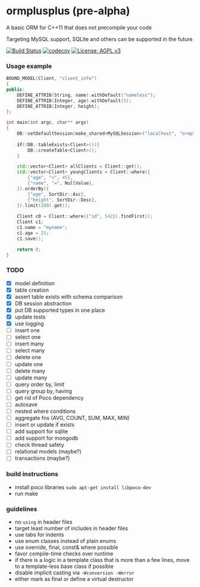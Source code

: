 # ormplusplus (pre-alpha)
A basic ORM for C++11 that does not precompile your code

Targeting MySQL support, SQLite and others can be supported in the future

[![Build Status](https://travis-ci.org/demon36/ormplusplus.svg?branch=master)](https://travis-ci.org/demon36/ormplusplus)
[![codecov](https://codecov.io/gh/demon36/ormplusplus/branch/master/graph/badge.svg)](https://codecov.io/gh/demon36/ormplusplus)
[![License: AGPL v3](https://img.shields.io/badge/License-AGPL%20v3-blue.svg)](https://www.gnu.org/licenses/agpl-3.0)

### Usage example
```cpp
BOUND_MODEL(Client, "client_info")
{
public:
	DEFINE_ATTRIB(String, name).withDefault("nameless");
	DEFINE_ATTRIB(Integer, age).withDefault(5);
	DEFINE_ATTRIB(Integer, height);
};

int main(int argc, char** argv)
{
	DB::setDefaultSession(make_shared<MySQLSession>("localhost", "ormplusplus", "root", "root"));
	
	if(!DB::tableExists<Client>()){
		DB::createTable<Client>();
	}

	std::vector<Client> allClients = Client::get();
	std::vector<Client> youngClients = Client::where({
		{"age", "<", 45},
		{"name", "=", NullValue},
	}).orderBy({
		{"age", SortDir::Asc},
		{"height", SortDir::Desc},
	}).limit(100).get();
	
	Client c0 = Client::where({"id", 542}).findFirst();
	Client c1;
	c1.name = "myname";
	c1.age = 25;
	c1.save();

	return 0;
}
```
### TODO
- [x] model definition
- [x] table creation
- [x] assert table exists with schema comparison
- [x] DB session abstraction
- [x] put DB supported types in one place
- [x] update tests
- [x] use logging
- [ ] insert one
- [ ] select one
- [ ] insert many
- [ ] select many
- [ ] delete one
- [ ] update one
- [ ] delete many
- [ ] update many
- [ ] query order by, limit
- [ ] query group by, having
- [ ] get rid of Poco dependency
- [ ] autosave
- [ ] nested where conditions
- [ ] aggregate fns (AVG, COUNT, SUM, MAX, MIN)
- [ ] insert or update if exists
- [ ] add support for sqlite
- [ ] add support for mongodb
- [ ] check thread safety
- [ ] relational models (maybe?)
- [ ] transactions (maybe?)

### build instructions
- install poco libraries
``
sudo apt-get install libpoco-dev
``
- run make

### guidelines
- no `using` in header files
- target least number of includes in header files
- use tabs for indents
- use enum classes instead of plain enums
- use override, final, const& where possible
- favor compile-time checks over runtime
- if there is a logic in a template class that is more than a few lines, move to a template-less base class if possible
- disable implicit casting via `-Wconversion -Werror`
- either mark as final or define a virtual destructor